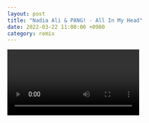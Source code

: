 ```yaml
---
layout: post
title: "Nadia Ali & PANG! - All In My Head"
date: 2022-03-22 11:00:00 +0900
category: remix
---
```


<div class="video-container">
    <video id="player" class="video-js vjs-default-skin vjs-big-play-centered" data-json="/public/json/remix/nadia Ali & PANG! - All In My Head.json"></video>
</div>